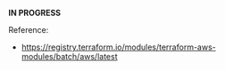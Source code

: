 **IN PROGRESS**

Reference:

* https://registry.terraform.io/modules/terraform-aws-modules/batch/aws/latest